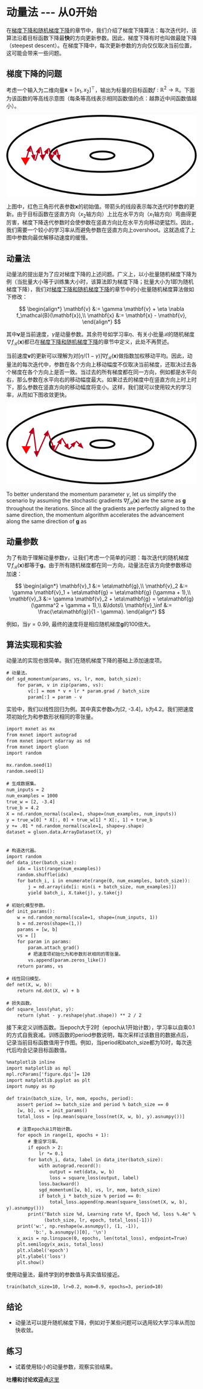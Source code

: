 # 动量法 --- 从0开始



在[梯度下降和随机梯度下降](./gd-sgd-scratch.md)的章节中，我们介绍了梯度下降算法：每次迭代时，该算法沿着目标函数下降最**快**的方向更新参数。因此，梯度下降有时也叫做最陡下降（steepest descent）。在梯度下降中，每次更新参数的方向仅仅取决当前位置，这可能会带来一些问题。


## 梯度下降的问题

考虑一个输入为二维向量$\mathbf{x} = [x_1, x_2]^\top$，输出为标量的目标函数$f: \mathbb{R}^2 \rightarrow \mathbb{R}$。下面为该函数的等高线示意图（每条等高线表示相同函数值的点：越靠近中间函数值越小）。

![](../img/gd-move.png)

上图中，红色三角形代表参数$\mathbf{x}$的初始值。带箭头的线段表示每次迭代时参数的更新。由于目标函数在竖直方向（$x_2$轴方向）上比在水平方向（$x_1$轴方向）弯曲得更厉害，梯度下降迭代参数时会使参数在竖直方向比在水平方向移动更猛烈。因此，我们需要一个较小的学习率从而避免参数在竖直方向上overshoot。这就造成了上图中参数向最优解移动速度的缓慢。


## 动量法

动量法的提出是为了应对梯度下降的上述问题。广义上，以小批量随机梯度下降为例（当批量大小等于训练集大小时，该算法即为梯度下降；批量大小为1即为随机梯度下降），我们对[梯度下降和随机梯度下降](./gd-sgd-scratch.md)的章节中的小批量随机梯度算法做如下修改：

$$
\begin{align*}
\mathbf{v} &:= \gamma \mathbf{v} + \eta \nabla f_\mathcal{B}(\mathbf{x}),\\
\mathbf{x} &:= \mathbf{x} - \mathbf{v},
\end{align*}
$$

其中$\mathbf{v}$是当前速度，$\gamma$是动量参数。其余符号如学习率$\eta$、有关小批量$\mathcal{B}$的随机梯度$\nabla f_\mathcal{B}(\mathbf{x})$都已在[梯度下降和随机梯度下降](./gd-sgd-scratch.md)的章节中定义，此处不再赘述。

当前速度$\mathbf{v}$的更新可以理解为对$[\eta / (1 - \gamma)] \nabla f_\mathcal{B}(\mathbf{x})$做指数加权移动平均。因此，动量法的每次迭代中，参数在各个方向上移动幅度不仅取决当前梯度，还取决过去各个梯度在各个方向上是否一致。当过去的所有梯度都在同一方向，例如都是水平向右，那么参数在水平向右的移动幅度最大。如果过去的梯度中在竖直方向上时上时下，那么参数在竖直方向的移动幅度将变小。这样，我们就可以使用较大的学习率，从而如下图收敛更快。

![](../img/momentum-move.png)


To better understand the momentum parameter $\gamma$, let us simplify the scenario by assuming the stochastic gradients $\nabla f_\mathcal{B}(\mathbf{x})$ are the same as $\mathbf{g}$ throughout the iterations. Since all the gradients are perfectly aligned to the same direction, the momentum algorithm accelerates the advancement along the same direction of $\mathbf{g}$ as

## 动量参数

为了有助于理解动量参数$\gamma$，让我们考虑一个简单的问题：每次迭代的随机梯度$\nabla f_\mathcal{B}(\mathbf{x})$都等于$\mathbf{g}$。由于所有随机梯度都在同一方向，动量法在该方向使参数移动加速：

$$
\begin{align*}
\mathbf{v}_1 &:= \eta\mathbf{g},\\
\mathbf{v}_2 &:= \gamma \mathbf{v}_1 + \eta\mathbf{g} = \eta\mathbf{g} (\gamma + 1),\\
\mathbf{v}_3 &:= \gamma \mathbf{v}_2 + \eta\mathbf{g} = \eta\mathbf{g} (\gamma^2 + \gamma + 1),\\
&\ldots\\
\mathbf{v}_\inf &:= \frac{\eta\mathbf{g}}{1 - \gamma}.
\end{align*}
$$

例如，当$\gamma = 0.99$, 最终的速度将是相应随机梯度$\mathbf{g}$的100倍大。

## 算法实现和实验

动量法的实现也很简单。我们在随机梯度下降的基础上添加速度项。

```{.python .input  n=1}
# 动量法。
def sgd_momentum(params, vs, lr, mom, batch_size):
    for param, v in zip(params, vs):
        v[:] = mom * v + lr * param.grad / batch_size
        param[:] = param - v
```

实验中，我们以线性回归为例。其中真实参数`w`为[2, -3.4]，`b`为4.2。我们把速度项初始化为和参数形状相同的零张量。

```{.python .input  n=2}
import mxnet as mx
from mxnet import autograd
from mxnet import ndarray as nd
from mxnet import gluon
import random

mx.random.seed(1)
random.seed(1)

# 生成数据集。
num_inputs = 2
num_examples = 1000
true_w = [2, -3.4]
true_b = 4.2
X = nd.random_normal(scale=1, shape=(num_examples, num_inputs))
y = true_w[0] * X[:, 0] + true_w[1] * X[:, 1] + true_b
y += .01 * nd.random_normal(scale=1, shape=y.shape)
dataset = gluon.data.ArrayDataset(X, y)


# 构造迭代器。
import random
def data_iter(batch_size):
    idx = list(range(num_examples))
    random.shuffle(idx)
    for batch_i, i in enumerate(range(0, num_examples, batch_size)):
        j = nd.array(idx[i: min(i + batch_size, num_examples)])
        yield batch_i, X.take(j), y.take(j)

# 初始化模型参数。
def init_params():
    w = nd.random_normal(scale=1, shape=(num_inputs, 1))
    b = nd.zeros(shape=(1,))
    params = [w, b]
    vs = []
    for param in params:
        param.attach_grad()
        # 把速度项初始化为和参数形状相同的零张量。
        vs.append(param.zeros_like())
    return params, vs

# 线性回归模型。
def net(X, w, b):
    return nd.dot(X, w) + b

# 损失函数。
def square_loss(yhat, y):
    return (yhat - y.reshape(yhat.shape)) ** 2 / 2
```

接下来定义训练函数。当epoch大于2时（epoch从1开始计数），学习率以自乘0.1的方式自我衰减。训练函数的period参数说明，每次采样过该数目的数据点后，记录当前目标函数值用于作图。例如，当period和batch_size都为10时，每次迭代后均会记录目标函数值。

```{.python .input  n=3}
%matplotlib inline
import matplotlib as mpl
mpl.rcParams['figure.dpi']= 120
import matplotlib.pyplot as plt
import numpy as np

def train(batch_size, lr, mom, epochs, period):
    assert period >= batch_size and period % batch_size == 0
    [w, b], vs = init_params()
    total_loss = [np.mean(square_loss(net(X, w, b), y).asnumpy())]

    # 注意epoch从1开始计数。
    for epoch in range(1, epochs + 1):
        # 重设学习率。
        if epoch > 2:
            lr *= 0.1
        for batch_i, data, label in data_iter(batch_size):
            with autograd.record():
                output = net(data, w, b)
                loss = square_loss(output, label)
            loss.backward()
            sgd_momentum([w, b], vs, lr, mom, batch_size)
            if batch_i * batch_size % period == 0:
                total_loss.append(np.mean(square_loss(net(X, w, b), y).asnumpy()))
        print("Batch size %d, Learning rate %f, Epoch %d, loss %.4e" % 
              (batch_size, lr, epoch, total_loss[-1]))
    print('w:', np.reshape(w.asnumpy(), (1, -1)), 
          'b:', b.asnumpy()[0], '\n')
    x_axis = np.linspace(0, epochs, len(total_loss), endpoint=True)
    plt.semilogy(x_axis, total_loss)
    plt.xlabel('epoch')
    plt.ylabel('loss')
    plt.show()
```

使用动量法，最终学到的参数值与真实值较接近。

```{.python .input  n=4}
train(batch_size=10, lr=0.2, mom=0.9, epochs=3, period=10)
```

## 结论

* 动量法可以提升随机梯度下降，例如对于某些问题可以选用较大学习率从而加快收敛。


## 练习

* 试着使用较小的动量参数，观察实验结果。

**吐槽和讨论欢迎点**[这里](https://discuss.gluon.ai/t/topic/1879)
